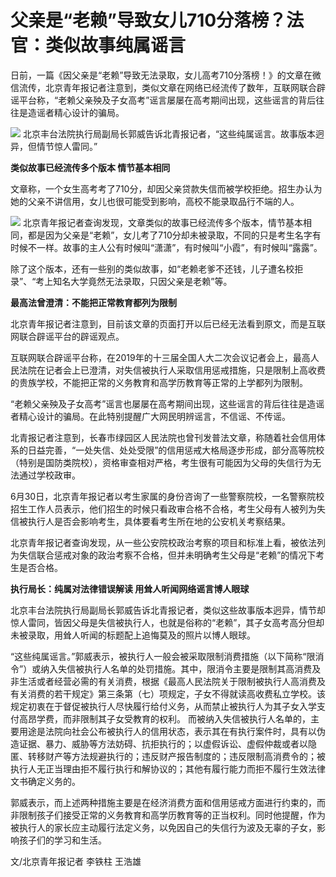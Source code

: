

# 父亲是“老赖”导致女儿710分落榜？法官：类似故事纯属谣言

日前，一篇《因父亲是“老赖”导致无法录取，女儿高考710分落榜！》的文章在微信流传，北京青年报记者注意到，类似文章在网络已经流传了数年，互联网联合辟谣平台称，“老赖父亲殃及子女高考”谣言屡屡在高考期间出现，这些谣言的背后往往是造谣者精心设计的骗局。

![](https://inews.gtimg.com/om_bt/O6OLa_fk_sgl1IZhXqk3_H6l1PYp3dQ7b4HdDnhv8n1JEAA/1000)
北京丰台法院执行局副局长郭威告诉北青报记者，“这些纯属谣言。故事版本迥异，但情节惊人雷同。”

**类似故事已经流传多个版本 情节基本相同**

文章称，一个女生高考考了710分，却因父亲贷款失信而被学校拒绝。招生办认为她的父亲不讲信用，女儿也很可能受到影响，高校不能录取品行不端的人。

![](https://inews.gtimg.com/om_bt/O8bTRYpYLgRIFfU8J4nZwBiGKYhkNsoee-HjR4bX1SQ78AA/1000)
北京青年报记者查询发现，文章类似的故事已经流传多个版本，情节基本相同，都是因为父亲是“老赖”，女儿考了710分却未被录取，不同的只是考生名字有时候不一样。故事的主人公有时候叫“潇潇”，有时候叫“小霞”，有时候叫“露露”。

除了这个版本，还有一些别的类似故事，如“老赖老爹不还钱，儿子遭名校拒录”、“考上知名大学竟然无法录取，只因父亲是老赖”等。

**最高法曾澄清：不能把正常教育都列为限制**

北京青年报记者注意到，目前该文章的页面打开以后已经无法看到原文，而是互联网联合辟谣平台的辟谣观点。

互联网联合辟谣平台称，在2019年的十三届全国人大二次会议记者会上，最高人民法院在记者会上已澄清，对失信被执行人采取信用惩戒措施，只是限制上高收费的贵族学校，不能把正常的义务教育和高学历教育等正常的上学都列为限制。

“老赖父亲殃及子女高考”谣言也屡屡在高考期间出现，这些谣言的背后往往是造谣者精心设计的骗局。在此特别提醒广大网民明辨谣言，不信谣、不传谣。

北青报记者注意到，长春市绿园区人民法院也曾刊发普法文章，称随着社会信用体系的日益完善，“一处失信、处处受限”的信用惩戒大格局逐步形成，部分高等院校（特别是国防类院校），资格审查相对严格，考生很有可能因为父母的失信行为无法通过学校政审。

6月30日，北京青年报记者以考生家属的身份咨询了一些警察院校，一名警察院校招生工作人员表示，他们招生的时候只看政审合格不合格，考生父母有人被列为失信被执行人是否会影响考生，具体要看考生所在地的公安机关考察结果。

北京青年报记者查询发现，从一些公安院校政治考察的项目和标准上看，被依法列为失信联合惩戒对象的政治考察不合格，但并未明确考生父母是“老赖”的情况下考生是否合格。

**执行局长：纯属对法律错误解读 用耸人听闻网络谣言博人眼球**

北京丰台法院执行局副局长郭威告诉北青报记者，类似这些故事版本迥异，情节却惊人雷同，皆因父母是失信被执行人，也就是俗称的“老赖”，其子女高考高分但却未被录取，用耸人听闻的标题配上追悔莫及的照片以博人眼球。

“这些纯属谣言。”郭威表示，被执行人一般会被采取限制消费措施（以下简称“限消令”）或纳入失信被执行人名单的处罚措施。其中，限消令主要是限制其高消费及非生活或者经营必需的有关消费，根据《最高人民法院关于限制被执行人高消费及有关消费的若干规定》第三条第（七）项规定，子女不得就读高收费私立学校。该规定初衷在于督促被执行人尽快履行给付义务，从而禁止被执行人为其子女入学支付高昂学费，而非限制其子女受教育的权利。
而被纳入失信被执行人名单的，主要用途是法院向社会公布被执行人的信用状态，表示其在有执行案件时，具有以伪造证据、暴力、威胁等方法妨碍、抗拒执行的；以虚假诉讼、虚假仲裁或者以隐匿、转移财产等方法规避执行的；违反财产报告制度的；违反限制高消费令的；被执行人无正当理由拒不履行执行和解协议的；其他有履行能力而拒不履行生效法律文书确定义务的。

郭威表示，而上述两种措施主要是在经济消费方面和信用惩戒方面进行约束的，而非限制孩子们接受正常的义务教育和高学历教育等的正当权利。同时他提醒，作为被执行人的家长应主动履行法定义务，以免因自己的失信行为波及无辜的子女，影响孩子们的学习和生活。

文/北京青年报记者 李铁柱 王浩雄

